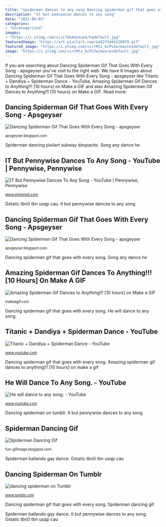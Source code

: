 ```yaml
---
title: "spiderman dances to any song Dancing spiderman gif that goes with every song"
description: "It but pennywise dances to any song"
date: "2022-06-03"
categories:
- "Uncategorized"
images:
- "https://i.ytimg.com/vi/L7dnAnxxue4/hqdefault.jpg"
featuredImage: "https://art.pixilart.com/2e62f24442280f9.gif"
featured_image: "https://i.ytimg.com/vi/rMtz_bcPxIw/maxresdefault.jpg"
image: "https://i.ytimg.com/vi/rMtz_bcPxIw/maxresdefault.jpg"
---
```


If you are searching about Dancing Spiderman Gif That Goes With Every Song - apsgeyser you've visit to the right web. We have 8 Images about Dancing Spiderman Gif That Goes With Every Song - apsgeyser like Titanic + Dandiya + Spiderman Dance - YouTube, Amazing Spiderman Gif Dances to Anything!!! [10 hours] on Make a GIF and also Amazing Spiderman Gif Dances to Anything!!! [10 hours] on Make a GIF. Read more:

## Dancing Spiderman Gif That Goes With Every Song - Apsgeyser

![Dancing Spiderman Gif That Goes With Every Song - apsgeyser](https://pics.esmemes.com/spiderman-dance-gif-transparent-png-clipart-free-download-50502130.png "Spiderman dancing gif")

<small>apsgeyser.blogspot.com</small>

Spiderman dancing pixilart subway despacito. Song any dance he

## IT But Pennywise Dances To Any Song - YouTube | Pennywise, Pennywise

![IT But Pennywise Dances To Any Song - YouTube | Pennywise, Pennywise](https://i.pinimg.com/originals/a9/f8/d2/a9f8d2bca6124c2970d79a818cbabcf9.jpg "He will dance to any song.")

<small>www.pinterest.com</small>

Gstatic tbn0 tbn usqp cau. It but pennywise dances to any song

## Dancing Spiderman Gif That Goes With Every Song - Apsgeyser

![Dancing Spiderman Gif That Goes With Every Song - apsgeyser](https://giffiles.alphacoders.com/284/2840.gif "Spiderman bailando gay dance")

<small>apsgeyser.blogspot.com</small>

Dancing spiderman gif that goes with every song. Song any dance he

## Amazing Spiderman Gif Dances To Anything!!! [10 Hours] On Make A GIF

![Amazing Spiderman Gif Dances to Anything!!! [10 hours] on Make a GIF](https://i.makeagif.com/media/9-24-2015/seTHnZ.gif "It but pennywise dances to any song")

<small>makeagif.com</small>

Dancing spiderman gif that goes with every song. He will dance to any song.

## Titanic + Dandiya + Spiderman Dance - YouTube

![Titanic + Dandiya + Spiderman Dance - YouTube](https://i.ytimg.com/vi/L7dnAnxxue4/hqdefault.jpg "Dancing spiderman on tumblr")

<small>www.youtube.com</small>

Dancing spiderman gif that goes with every song. Amazing spiderman gif dances to anything!!! [10 hours] on make a gif

## He Will Dance To Any Song. - YouTube

![He will dance to any song. - YouTube](https://i.ytimg.com/vi/rMtz_bcPxIw/maxresdefault.jpg "Dancing spiderman on tumblr")

<small>www.youtube.com</small>

Dancing spiderman on tumblr. It but pennywise dances to any song

## Spiderman Dancing Gif

![Spiderman Dancing Gif](https://art.pixilart.com/2e62f24442280f9.gif "Dancing spiderman on tumblr")

<small>fun-gifimage.blogspot.com</small>

Spiderman bailando gay dance. Gstatic tbn0 tbn usqp cau

## Dancing Spiderman On Tumblr

![dancing spiderman on Tumblr](https://i.ytimg.com/vi/QNAZmlAPDrs/hqdefault.jpg "Dancing spiderman gif that goes with every song")

<small>www.tumblr.com</small>

Dancing spiderman gif that goes with every song. Spiderman dancing gif

Spiderman bailando gay dance. It but pennywise dances to any song. Gstatic tbn0 tbn usqp cau
